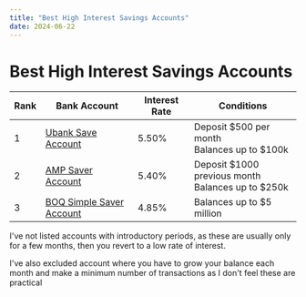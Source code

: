 ```yaml
---
title: "Best High Interest Savings Accounts"
date: 2024-06-22
---
```



# Best High Interest Savings Accounts

| Rank | Bank Account                                                                 | Interest Rate | Conditions                                              |
|------|------------------------------------------------------------------------------|---------------|---------------------------------------------------------|
| 1    | [Ubank Save Account](https://www.ubank.com)                                  | 5.50%         | Deposit $500 per month <br/> Balances up to $100k       |
| 2    | [AMP Saver Account](https://www.amp.com.au/banking/info/p/amp-saver-account) | 5.40%         | Deposit $1000 previous month <br/> Balances up to $250k |
| 3    | [BOQ Simple Saver Account](https://www.boq.com.au/personal/banking/savings-and-term-deposits/simple-saver) | 4.85%         | Balances up to $5 million                               |


I've not listed accounts with introductory periods, as these are usually only for a few months, then you revert to a low rate of interest.

I've also excluded account where you have to grow your balance each month and make a minimum number of transactions as I don't feel these are practical
